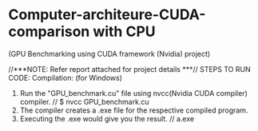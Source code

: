 # Computer-architeure-CUDA-comparison with CPU
(GPU Benchmarking using CUDA framework (Nvidia) project)

//***NOTE: Refer report attached for project details ***//
STEPS TO RUN CODE:
Compilation: (for Windows)
1. Run the "GPU_benchmark.cu" file using nvcc(Nvidia CUDA compiler) compiler.
		// $ nvcc GPU_benchmark.cu
2. The compiler creates a .exe file for the respective compiled program.
3. Executing the .exe would give you the result.
		// a.exe
